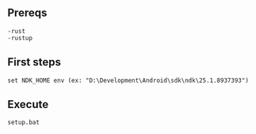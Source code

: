 ## Prereqs
    -rust
    -rustup
## First steps
    set NDK_HOME env (ex: "D:\Development\Android\sdk\ndk\25.1.8937393")

## Execute 
    setup.bat
